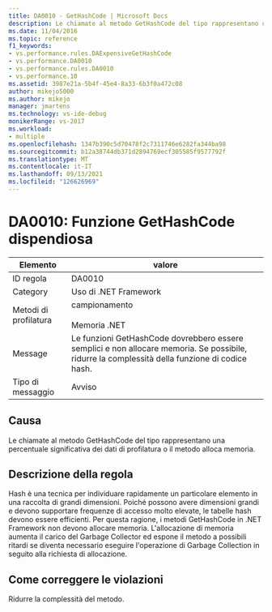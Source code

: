```yaml
---
title: DA0010 - GetHashCode | Microsoft Docs
description: Le chiamate al metodo GetHashCode del tipo rappresentano una percentuale significativa dei dati di profilatura o il metodo alloca memoria.
ms.date: 11/04/2016
ms.topic: reference
f1_keywords:
- vs.performance.rules.DAExpensiveGetHashCode
- vs.performance.DA0010
- vs.performance.rules.DA0010
- vs.performance.10
ms.assetid: 3987e21a-5b4f-45e4-8a33-6b3f0a472c08
author: mikejo5000
ms.author: mikejo
manager: jmartens
ms.technology: vs-ide-debug
monikerRange: vs-2017
ms.workload:
- multiple
ms.openlocfilehash: 1347b390c5d70478f2c7311746e6282fa344ba98
ms.sourcegitcommit: b12a38744db371d2894769ecf305585f9577792f
ms.translationtype: MT
ms.contentlocale: it-IT
ms.lasthandoff: 09/13/2021
ms.locfileid: "126626969"
---
```

# <a name="da0010-expensive-gethashcode"></a>DA0010: Funzione GetHashCode dispendiosa

|Elemento|valore|
|-|-|
|ID regola|DA0010|
|Category|Uso di .NET Framework|
|Metodi di profilatura|campionamento<br /><br /> Memoria .NET|
|Message|Le funzioni GetHashCode dovrebbero essere semplici e non allocare memoria. Se possibile, ridurre la complessità della funzione di codice hash.|
|Tipo di messaggio|Avviso|

## <a name="cause"></a>Causa
 Le chiamate al metodo GetHashCode del tipo rappresentano una percentuale significativa dei dati di profilatura o il metodo alloca memoria.

## <a name="rule-description"></a>Descrizione della regola
 Hash è una tecnica per individuare rapidamente un particolare elemento in una raccolta di grandi dimensioni. Poiché possono avere dimensioni grandi e devono supportare frequenze di accesso molto elevate, le tabelle hash devono essere efficienti. Per questa ragione, i metodi GetHashCode in .NET Framework non devono allocare memoria. L'allocazione di memoria aumenta il carico del Garbage Collector ed espone il metodo a possibili ritardi se diventa necessario eseguire l'operazione di Garbage Collection in seguito alla richiesta di allocazione.

## <a name="how-to-fix-violations"></a>Come correggere le violazioni
 Ridurre la complessità del metodo.

